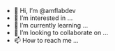 - 👋 Hi, I’m @amflabdev
- 👀 I’m interested in ...
- 🌱 I’m currently learning ...
- 💞️ I’m looking to collaborate on ...
- 📫 How to reach me ...

<!---
amflabdev/amflabdev is a ✨ special ✨ repository because its `README.md` (this file) appears on your GitHub profile.
You can click the Preview link to take a look at your changes.
--->
